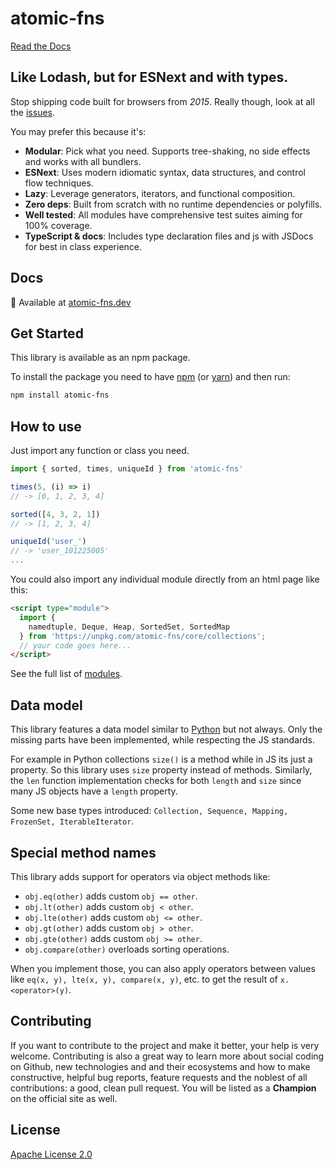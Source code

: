 # atomic-fns

[Read the Docs](https://atomic-fns.dev)

## Like Lodash, but for ESNext and with types.

Stop shipping code built for browsers from *2015*. Really though, look at all the [issues](https://github.com/lodash/lodash/issues/2930).

You may prefer this because it's:

* **Modular**: Pick what you need. Supports tree-shaking, no side effects and works with all bundlers.
* **ESNext**: Uses modern idiomatic syntax, data structures, and control flow techniques.
* **Lazy**: Leverage generators, iterators, and functional composition.
* **Zero deps**: Built from scratch with no runtime dependencies or polyfills.
* **Well tested**: All modules have comprehensive test suites aiming for 100% coverage.
* **TypeScript & docs**: Includes type declaration files and js with JSDocs for best in class experience.

## Docs

📖 Available at [atomic-fns.dev](https://atomic-fns.dev)

## Get Started

This library is available as an npm package.

To install the package you need to have [npm](https://docs.npmjs.com/downloading-and-installing-node-js-and-npm) (or [yarn](https://yarnpkg.com/getting-started/install)) and then run:

```bash
npm install atomic-fns
```


## How to use

Just import any function or class you need.

```js
import { sorted, times, uniqueId } from 'atomic-fns'

times(5, (i) => i)
// -> [0, 1, 2, 3, 4]

sorted([4, 3, 2, 1])
// -> [1, 2, 3, 4]

uniqueId('user_')
// -> 'user_101225005'
...
```

You could also import any individual module directly from an html page like this:

```html
<script type="module">
  import {
    namedtuple, Deque, Heap, SortedSet, SortedMap
  } from 'https://unpkg.com/atomic-fns/core/collections';
  // your code goes here...
</script>
```

See the full list of [modules](https://atomic-fns.dev/modules.html).


## Data model
This library features a data model similar to [Python](https://docs.python.org/3/reference/datamodel.html#special-method-names) but not always. Only the missing parts have been implemented, while respecting the JS standards.

For example in Python collections `size()` is a method while in JS its just a property. So this library uses `size` property instead of methods. Similarly, the `len` function implementation checks for both `length` and `size` since many JS objects have a `length` property.

Some new base types introduced: `Collection, Sequence, Mapping, FrozenSet, IterableIterator`.

## Special method names
This library adds support for operators via object methods like:
  - `obj.eq(other)`  adds custom `obj == other`.
  - `obj.lt(other)`  adds custom `obj < other`.
  - `obj.lte(other)`  adds custom `obj <= other`.
  - `obj.gt(other)`  adds custom `obj > other`.
  - `obj.gte(other)`  adds custom `obj >= other`.
  - `obj.compare(other)`  overloads sorting operations.

When you implement those, you can also apply operators between values like `eq(x, y), lte(x, y), compare(x, y)`, etc. to get the result of `x.<operator>(y)`.



## Contributing
If you want to contribute to the project and make it better, your help is very welcome. Contributing is also a great way to learn more about social coding on Github, new technologies and and their ecosystems and how to make constructive, helpful bug reports, feature requests and the noblest of all contributions: a good, clean pull request. You will be listed as a **Champion** on the official site as well.


## License

[Apache License 2.0](http://www.apache.org/licenses/LICENSE-2.0)
